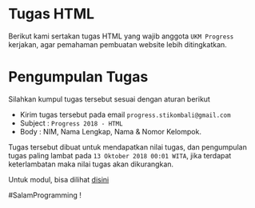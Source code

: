 # Tugas HTML

Berikut kami sertakan tugas HTML yang wajib anggota `UKM Progress` kerjakan, agar pemahaman pembuatan website lebih ditingkatkan.

# Pengumpulan Tugas

Silahkan kumpul tugas tersebut sesuai dengan aturan berikut
  - Kirim tugas tersebut pada email `progress.stikombali@gmail.com`
  - Subject : `Progress 2018 - HTML`
  - Body : NIM, Nama Lengkap, Nama & Nomor Kelompok.

Tugas tersebut dibuat untuk mendapatkan nilai tugas, dan pengumpulan tugas paling lambat pada `13 Oktober 2018 00:01 WITA`, jika terdapat keterlambatan maka nilai tugas akan dikurangkan.

Untuk modul, bisa dilihat [disini](https://github.com/ukmprogress/module/tree/pertemuan1)

#SalamProgramming !